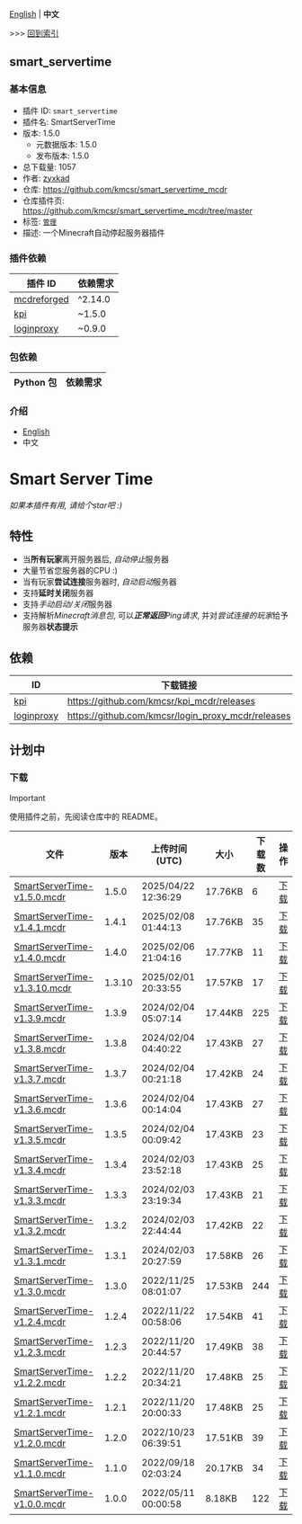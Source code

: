 [English](readme.md) | **中文**

\>\>\> [回到索引](/readme-zh_cn.md)

## smart_servertime

### 基本信息

- 插件 ID: `smart_servertime`
- 插件名: SmartServerTime
- 版本: 1.5.0
  - 元数据版本: 1.5.0
  - 发布版本: 1.5.0
- 总下载量: 1057
- 作者: [zyxkad](https://github.com/zyxkad)
- 仓库: https://github.com/kmcsr/smart_servertime_mcdr
- 仓库插件页: https://github.com/kmcsr/smart_servertime_mcdr/tree/master
- 标签: [`管理`](/labels/management/readme-zh_cn.md)
- 描述: 一个Minecraft自动停起服务器插件

### 插件依赖

| 插件 ID | 依赖需求 |
| --- | --- |
| [mcdreforged](https://github.com/Fallen-Breath/MCDReforged) | ^2.14.0 |
| [kpi](/plugins/kpi/readme-zh_cn.md) | ~1.5.0 |
| [loginproxy](/plugins/loginproxy/readme-zh_cn.md) | ~0.9.0 |

### 包依赖

| Python 包 | 依赖需求 |
| --- | --- |

### 介绍


- [English](https://github.com/kmcsr/smart_servertime_mcdr/tree/master/README.MD)
- 中文

# Smart Server Time

*如果本插件有用, 请给个star吧 :)*

## 特性

- 当**所有玩家**离开服务器后, *自动停止*服务器
- 大量节省您服务器的CPU :)
- 当有玩家**尝试连接**服务器时, *自动启动*服务器
- 支持**延时关闭**服务器
- 支持*手动启动/关闭*服务器
- 支持解析*Minecraft消息包*, 可以***正常返回**Ping请求*, 并对*尝试连接的玩家*给予服务器**状态提示**

## 依赖

| ID                                                      | 下载链接                                                 |
| ------------------------------------------------------- | ---------------------------------------------------- |
| [kpi](https://github.com/kmcsr/kpi_mcdr)                | <https://github.com/kmcsr/kpi_mcdr/releases>         |
| [loginproxy](https://github.com/kmcsr/login_proxy_mcdr) | <https://github.com/kmcsr/login_proxy_mcdr/releases> |

## 计划中

### 下载

> [!IMPORTANT]
> 使用插件之前，先阅读仓库中的 README。

| 文件 | 版本 | 上传时间 (UTC) | 大小 | 下载数 | 操作 |
| --- | --- | --- | --- | --- | --- |
| [SmartServerTime-v1.5.0.mcdr](https://github.com/kmcsr/smart_servertime_mcdr/releases/tag/v1.5.0) | 1.5.0 | 2025/04/22 12:36:29 | 17.76KB | 6 | [下载](https://github.com/kmcsr/smart_servertime_mcdr/releases/download/v1.5.0/SmartServerTime-v1.5.0.mcdr) |
| [SmartServerTime-v1.4.1.mcdr](https://github.com/kmcsr/smart_servertime_mcdr/releases/tag/v1.4.1) | 1.4.1 | 2025/02/08 01:44:13 | 17.76KB | 35 | [下载](https://github.com/kmcsr/smart_servertime_mcdr/releases/download/v1.4.1/SmartServerTime-v1.4.1.mcdr) |
| [SmartServerTime-v1.4.0.mcdr](https://github.com/kmcsr/smart_servertime_mcdr/releases/tag/v1.4.0) | 1.4.0 | 2025/02/06 21:04:16 | 17.77KB | 11 | [下载](https://github.com/kmcsr/smart_servertime_mcdr/releases/download/v1.4.0/SmartServerTime-v1.4.0.mcdr) |
| [SmartServerTime-v1.3.10.mcdr](https://github.com/kmcsr/smart_servertime_mcdr/releases/tag/v1.3.10) | 1.3.10 | 2025/02/01 20:33:55 | 17.57KB | 17 | [下载](https://github.com/kmcsr/smart_servertime_mcdr/releases/download/v1.3.10/SmartServerTime-v1.3.10.mcdr) |
| [SmartServerTime-v1.3.9.mcdr](https://github.com/kmcsr/smart_servertime_mcdr/releases/tag/v1.3.9) | 1.3.9 | 2024/02/04 05:07:14 | 17.44KB | 225 | [下载](https://github.com/kmcsr/smart_servertime_mcdr/releases/download/v1.3.9/SmartServerTime-v1.3.9.mcdr) |
| [SmartServerTime-v1.3.8.mcdr](https://github.com/kmcsr/smart_servertime_mcdr/releases/tag/v1.3.8) | 1.3.8 | 2024/02/04 04:40:22 | 17.43KB | 27 | [下载](https://github.com/kmcsr/smart_servertime_mcdr/releases/download/v1.3.8/SmartServerTime-v1.3.8.mcdr) |
| [SmartServerTime-v1.3.7.mcdr](https://github.com/kmcsr/smart_servertime_mcdr/releases/tag/v1.3.7) | 1.3.7 | 2024/02/04 00:21:18 | 17.42KB | 24 | [下载](https://github.com/kmcsr/smart_servertime_mcdr/releases/download/v1.3.7/SmartServerTime-v1.3.7.mcdr) |
| [SmartServerTime-v1.3.6.mcdr](https://github.com/kmcsr/smart_servertime_mcdr/releases/tag/v1.3.6) | 1.3.6 | 2024/02/04 00:14:04 | 17.43KB | 27 | [下载](https://github.com/kmcsr/smart_servertime_mcdr/releases/download/v1.3.6/SmartServerTime-v1.3.6.mcdr) |
| [SmartServerTime-v1.3.5.mcdr](https://github.com/kmcsr/smart_servertime_mcdr/releases/tag/v1.3.5) | 1.3.5 | 2024/02/04 00:09:42 | 17.43KB | 23 | [下载](https://github.com/kmcsr/smart_servertime_mcdr/releases/download/v1.3.5/SmartServerTime-v1.3.5.mcdr) |
| [SmartServerTime-v1.3.4.mcdr](https://github.com/kmcsr/smart_servertime_mcdr/releases/tag/v1.3.4) | 1.3.4 | 2024/02/03 23:52:18 | 17.43KB | 25 | [下载](https://github.com/kmcsr/smart_servertime_mcdr/releases/download/v1.3.4/SmartServerTime-v1.3.4.mcdr) |
| [SmartServerTime-v1.3.3.mcdr](https://github.com/kmcsr/smart_servertime_mcdr/releases/tag/v1.3.3) | 1.3.3 | 2024/02/03 23:19:34 | 17.43KB | 21 | [下载](https://github.com/kmcsr/smart_servertime_mcdr/releases/download/v1.3.3/SmartServerTime-v1.3.3.mcdr) |
| [SmartServerTime-v1.3.2.mcdr](https://github.com/kmcsr/smart_servertime_mcdr/releases/tag/v1.3.2) | 1.3.2 | 2024/02/03 22:44:44 | 17.42KB | 22 | [下载](https://github.com/kmcsr/smart_servertime_mcdr/releases/download/v1.3.2/SmartServerTime-v1.3.2.mcdr) |
| [SmartServerTime-v1.3.1.mcdr](https://github.com/kmcsr/smart_servertime_mcdr/releases/tag/v1.3.1) | 1.3.1 | 2024/02/03 20:27:59 | 17.58KB | 26 | [下载](https://github.com/kmcsr/smart_servertime_mcdr/releases/download/v1.3.1/SmartServerTime-v1.3.1.mcdr) |
| [SmartServerTime-v1.3.0.mcdr](https://github.com/kmcsr/smart_servertime_mcdr/releases/tag/v1.3.0) | 1.3.0 | 2022/11/25 08:01:07 | 17.53KB | 244 | [下载](https://github.com/kmcsr/smart_servertime_mcdr/releases/download/v1.3.0/SmartServerTime-v1.3.0.mcdr) |
| [SmartServerTime-v1.2.4.mcdr](https://github.com/kmcsr/smart_servertime_mcdr/releases/tag/v1.2.4) | 1.2.4 | 2022/11/22 00:58:06 | 17.54KB | 41 | [下载](https://github.com/kmcsr/smart_servertime_mcdr/releases/download/v1.2.4/SmartServerTime-v1.2.4.mcdr) |
| [SmartServerTime-v1.2.3.mcdr](https://github.com/kmcsr/smart_servertime_mcdr/releases/tag/v1.2.3) | 1.2.3 | 2022/11/20 20:44:57 | 17.49KB | 38 | [下载](https://github.com/kmcsr/smart_servertime_mcdr/releases/download/v1.2.3/SmartServerTime-v1.2.3.mcdr) |
| [SmartServerTime-v1.2.2.mcdr](https://github.com/kmcsr/smart_servertime_mcdr/releases/tag/v1.2.2) | 1.2.2 | 2022/11/20 20:34:21 | 17.48KB | 25 | [下载](https://github.com/kmcsr/smart_servertime_mcdr/releases/download/v1.2.2/SmartServerTime-v1.2.2.mcdr) |
| [SmartServerTime-v1.2.1.mcdr](https://github.com/kmcsr/smart_servertime_mcdr/releases/tag/v1.2.1) | 1.2.1 | 2022/11/20 20:00:33 | 17.48KB | 25 | [下载](https://github.com/kmcsr/smart_servertime_mcdr/releases/download/v1.2.1/SmartServerTime-v1.2.1.mcdr) |
| [SmartServerTime-v1.2.0.mcdr](https://github.com/kmcsr/smart_servertime_mcdr/releases/tag/v1.2.0) | 1.2.0 | 2022/10/23 06:39:51 | 17.51KB | 39 | [下载](https://github.com/kmcsr/smart_servertime_mcdr/releases/download/v1.2.0/SmartServerTime-v1.2.0.mcdr) |
| [SmartServerTime-v1.1.0.mcdr](https://github.com/kmcsr/smart_servertime_mcdr/releases/tag/v1.1.0) | 1.1.0 | 2022/09/18 02:03:24 | 20.17KB | 34 | [下载](https://github.com/kmcsr/smart_servertime_mcdr/releases/download/v1.1.0/SmartServerTime-v1.1.0.mcdr) |
| [SmartServerTime-v1.0.0.mcdr](https://github.com/kmcsr/smart_servertime_mcdr/releases/tag/v1.0.0) | 1.0.0 | 2022/05/11 00:00:58 | 8.18KB | 122 | [下载](https://github.com/kmcsr/smart_servertime_mcdr/releases/download/v1.0.0/SmartServerTime-v1.0.0.mcdr) |

